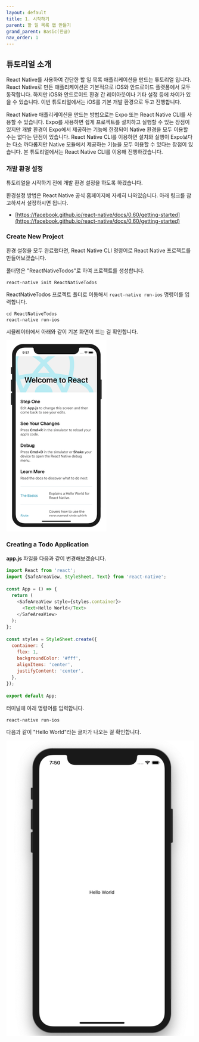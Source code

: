 ```yaml
---
layout: default
title: 1. 시작하기
parent: 할 일 목록 앱 만들기
grand_parent: Basic(한글)
nav_order: 1
---
```


## 튜토리얼 소개

React Native를 사용하여 간단한 할 일 목록 애플리케이션을 만드는 튜토리얼 입니다. React Native로 만든 애플리케이션은 기본적으로 iOS와 안드로이드 플랫폼에서 모두 동작합니다. 하지만 iOS와 안드로이드 환경 간 레이아웃이나 기타 설정 등에 차이가 있을 수 있습니다. 이번 튜토리얼에서는 iOS를 기본 개발 환경으로 두고 진행합니다.

React Native 애플리케이션을 만드는 방법으로는 Expo 또는 React Native CLI를 사용할 수 있습니다. Expo를 사용하면 쉽게 프로젝트를 설치하고 실행할 수 있는 장점이 있지만 개발 환경이 Expo에서 제공하는 기능에 한정되어 Native 환경을 모두 이용할 수는 없다는 단점이 있습니다. React Native CLI를 이용하면 설치와 실행이 Expo보다는 다소 까다롭지만 Native 모듈에서 제공하는 기능을 모두 이용할 수 있다는 장점이 있습니다. 본 튜토리얼에서는 React Native CLI를 이용해 진행하겠습니다.

### 개발 환경 설정

튜토리얼을 시작하기 전에 개발 환경 설정을 하도록 하겠습니다.

환경설정 방법은 React Native 공식 홈페이지에 자세히 나와있습니다. 아래 링크를 참고하셔서 설정하시면 됩니다.

- [https://facebook.github.io/react-native/docs/0.60/getting-started](https://facebook.github.io/react-native/docs/0.60/getting-started)

### Create New Project

환경 설정을 모두 완료했다면, React Native CLI 명령어로 React Native 프로젝트를 만들어보겠습니다.

폴더명은 "ReactNativeTodos"로 하여 프로젝트를 생성합니다.

```
react-native init ReactNativeTodos
```

ReactNativeTodos 프로젝트 폴더로 이동해서 `react-native run-ios` 명령어를 입력합니다.

```
cd ReactNativeTodos
react-native run-ios
```

시뮬레이터에서 아래와 같이 기본 화면이 뜨는 걸 확인합니다.

![](../images/app.png "app.png")

### Creating a Todo Application

**app.js** 파일을 다음과 같이 변경해보겠습니다.

```javascript
import React from 'react';
import {SafeAreaView, StyleSheet, Text} from 'react-native';

const App = () => {
  return (
    <SafeAreaView style={styles.container}>
      <Text>Hello World</Text>
    </SafeAreaView>
  );
};

const styles = StyleSheet.create({
  container: {
    flex: 1,
    backgroundColor: '#fff',
    alignItems: 'center',
    justifyContent: 'center',
  },
});

export default App;
```

터미널에 아래 명령어를 입력합니다.

```
react-native run-ios
```

다음과 같이 "Hello World"라는 글자가 나오는 걸 확인합니다.

![](../images/hello.png "Hello.png")
